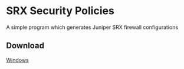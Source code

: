 # SRX Security Policies
A simple program which generates Juniper SRX firewall configurations
## Download
[Windows](https://storage.googleapis.com/srx_security_policies/srx_security_policies_-_windows.exe)

